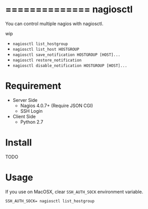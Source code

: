==============
nagiosctl
==============

You can control multiple nagios with nagiosctl.

wip

- ``nagiosctl list_hostgroup``
- ``nagiosctl list_host HOSTGROUP``
- ``nagiosctl save_notification HOSTGROUP [HOST]...``
- ``nagiosctl restore_notification``
- ``nagiosctl disable_notification HOSTGROUP [HOST]...``

# Requirement

- Server Side
    - Nagios 4.0.7+ (Require JSON CGI)
    - SSH Login
- Client Side
    - Python 2.7

# Install

TODO

# Usage

If you use on MacOSX, clear ``SSH_AUTH_SOCK`` environment variable.

```
SSH_AUTH_SOCK= nagiosctl list_hostgroup
```
